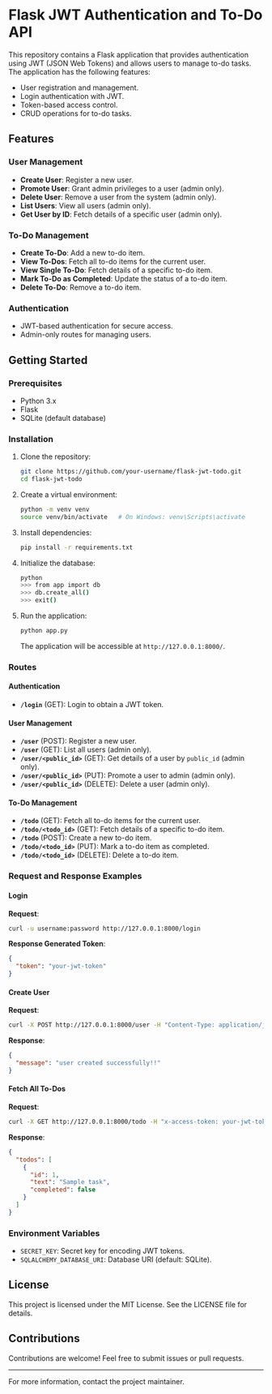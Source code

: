 # Flask JWT Authentication and To-Do API

This repository contains a Flask application that provides authentication using JWT (JSON Web Tokens) and allows users to manage to-do tasks. The application has the following features:

- User registration and management.
- Login authentication with JWT.
- Token-based access control.
- CRUD operations for to-do tasks.

## Features

### User Management
- **Create User**: Register a new user.
- **Promote User**: Grant admin privileges to a user (admin only).
- **Delete User**: Remove a user from the system (admin only).
- **List Users**: View all users (admin only).
- **Get User by ID**: Fetch details of a specific user (admin only).

### To-Do Management
- **Create To-Do**: Add a new to-do item.
- **View To-Dos**: Fetch all to-do items for the current user.
- **View Single To-Do**: Fetch details of a specific to-do item.
- **Mark To-Do as Completed**: Update the status of a to-do item.
- **Delete To-Do**: Remove a to-do item.

### Authentication
- JWT-based authentication for secure access.
- Admin-only routes for managing users.

## Getting Started

### Prerequisites
- Python 3.x
- Flask
- SQLite (default database)

### Installation
1. Clone the repository:
   ```bash
   git clone https://github.com/your-username/flask-jwt-todo.git
   cd flask-jwt-todo
   ```
2. Create a virtual environment:
   ```bash
   python -m venv venv
   source venv/bin/activate   # On Windows: venv\Scripts\activate
   ```
3. Install dependencies:
   ```bash
   pip install -r requirements.txt
   ```
4. Initialize the database:
   ```bash
   python
   >>> from app import db
   >>> db.create_all()
   >>> exit()
   ```
5. Run the application:
   ```bash
   python app.py
   ```
   The application will be accessible at `http://127.0.0.1:8000/`.

### Routes

#### Authentication
- **`/login`** (GET): Login to obtain a JWT token.

#### User Management
- **`/user`** (POST): Register a new user.
- **`/user`** (GET): List all users (admin only).
- **`/user/<public_id>`** (GET): Get details of a user by `public_id` (admin only).
- **`/user/<public_id>`** (PUT): Promote a user to admin (admin only).
- **`/user/<public_id>`** (DELETE): Delete a user (admin only).

#### To-Do Management
- **`/todo`** (GET): Fetch all to-do items for the current user.
- **`/todo/<todo_id>`** (GET): Fetch details of a specific to-do item.
- **`/todo`** (POST): Create a new to-do item.
- **`/todo/<todo_id>`** (PUT): Mark a to-do item as completed.
- **`/todo/<todo_id>`** (DELETE): Delete a to-do item.

### Request and Response Examples

#### Login
**Request**:
```bash
curl -u username:password http://127.0.0.1:8000/login
```
**Response Generated Token**:
```json
{
  "token": "your-jwt-token"
}
```

#### Create User
**Request**:
```bash
curl -X POST http://127.0.0.1:8000/user -H "Content-Type: application/json" -d '{"name": "John", "password": "12345"}'
```
**Response**:
```json
{
  "message": "user created successfully!!"
}
```

#### Fetch All To-Dos
**Request**:
```bash
curl -X GET http://127.0.0.1:8000/todo -H "x-access-token: your-jwt-token"
```
**Response**:
```json
{
  "todos": [
    {
      "id": 1,
      "text": "Sample task",
      "completed": false
    }
  ]
}
```

### Environment Variables
- `SECRET_KEY`: Secret key for encoding JWT tokens.
- `SQLALCHEMY_DATABASE_URI`: Database URI (default: SQLite).

## License
This project is licensed under the MIT License. See the LICENSE file for details.

## Contributions
Contributions are welcome! Feel free to submit issues or pull requests.

---
For more information, contact the project maintainer.
